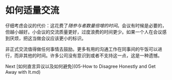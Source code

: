 # 如何适量交流

仔细考虑会议的代价：这花费了*随参与者数量倍增的时间*。会议有时候是必要的，但越小越好。小会议的交流质量更好，过度浪费的时间更少。如果一个人在会议感到厌烦，把这当做会议应该更小的标识。

非正式交流值得做任何事情去鼓励。更多有用的沟通工作在同事间的午饭可以进行，而非其他的时间。许多公司没有意识到或者不支持这一点，这是一种遗憾。

Next [如何直言异议以及如何避免](05-How to Disagree Honestly and Get Away with It.md)
